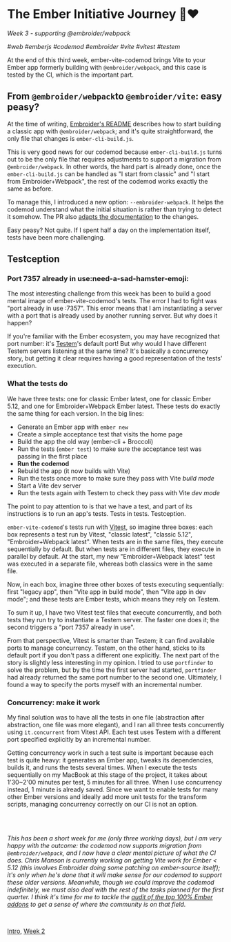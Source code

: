 # The Ember Initiative Journey 🐹❤️

_Week 3 - supporting @embroider/webpack_

_#web #emberjs #codemod #embroider #vite #vitest #testem_

At the end of this third week, ember-vite-codemod brings Vite to your Ember app formerly building with `@embroider/webpack`, and this case is tested by the CI, which is the important part.

## From `@embroider/webpack`to `@embroider/vite`: easy peasy?

At the time of writing, [Embroider's README](https://github.com/embroider-build/embroider?tab=readme-ov-file#how-to-try-it) describes how to start building a classic app with `@embroider/webpack`; and it's quite straightforward, the only file that changes is `ember-cli-build.js`.

This is very good news for our codemod because `ember-cli-build.js` turns out to be the only file that requires adjustments to support a migration from `@embroider/webpack`. In other words, the hard part is already done, once the `ember-cli-build.js` can be handled as "I start from classic" and "I start from Embroider+Webpack", the rest of the codemod works exactly the same as before.

To manage this, I introduced a new option: `--embroider-webpack`. It helps the codemod understand what the initial situation is rather than trying to detect it somehow. The PR also [adapts the documentation](https://github.com/mainmatter/ember-vite-codemod?tab=readme-ov-file#from-embroiderwebpack) to the changes.

Easy peasy? Not quite. If I spent half a day on the implementation itself, tests have been more challenging.

## Testception

### Port 7357 already in use:need-a-sad-hamster-emoji:

The most interesting challenge from this week has been to build a good mental image of ember-vite-codemod's tests. The error I had to fight was "port already in use :7357". This error means that I am instantiating a server with a port that is already used by another running server. But why does it happen?

If you're familiar with the Ember ecosystem, you may have recognized that port number: it's [Testem](https://github.com/testem/testem)'s default port! But why would I have different Testem servers listening at the same time? It's basically a concurrency story, but getting it clear requires having a good representation of the tests' execution.

### What the tests do

We have three tests: one for classic Ember latest, one for classic Ember 5.12, and one for Embroider+Webpack Ember latest. These tests do exactly the same thing for each version. In the big lines:

- Generate an Ember app with `ember new`
- Create a simple acceptance test that visits the home page
- Build the app the old way (ember-cli + Broccoli)
- Run the tests (`ember test`) to make sure the acceptance test was passing in the first place
- **Run the codemod**
- Rebuild the app (it now builds with Vite)
- Run the tests once more to make sure they pass with Vite _build mode_
- Start a Vite dev server
- Run the tests again with Testem to check they pass with Vite _dev mode_

The point to pay attention to is that we have a test, and part of its instructions is to run an app's tests. Tests in tests. Testception.

`ember-vite-codemod`'s tests run with [Vitest](https://vitest.dev/guide/), so imagine three boxes: each box represents a test run by Vitest, "classic latest", "classic 5.12", "Embroider+Webpack latest". When tests are in the same files, they execute sequentially by default. But when tests are in different files, they execute in parallel by default. At the start, my new "Embroider+Webpack latest" test was executed in a separate file, whereas both classics were in the same file.

Now, in each box, imagine three other boxes of tests executing sequentially: first "legacy app", then "Vite app in build mode", then "Vite app in dev mode"; and these tests are Ember tests, which means they rely on Testem.

To sum it up, I have two Vitest test files that execute concurrently, and both tests they run try to instantiate a Testem server. The faster one does it; the second triggers a "port 7357 already in use".

From that perspective, Vitest is smarter than Testem; it can find available ports to manage concurrency. Testem, on the other hand, sticks to its default port if you don't pass a different one explicitly. The next part of the story is slightly less interesting in my opinion. I tried to use `portfinder` to solve the problem, but by the time the first server had started, `portfinder` had already returned the same port number to the second one. Ultimately, I found a way to specify the ports myself with an incremental number.

### Concurrency: make it work

My final solution was to have all the tests in one file (abstraction after abstraction, one file was more elegant), and I ran all three tests concurrently using `it.concurrent` from Vitest API. Each test uses Testem with a different port specified explicitly by an incremental number.

Getting concurrency work in such a test suite is important because each test is quite heavy: it generates an Ember app, tweaks its dependencies, builds it, and runs the tests several times. When I execute the tests sequentially on my MacBook at this stage of the project, it takes about 1'30~2'00 minutes per test, 5 minutes for all three. When I use concurrency instead, 1 minute is already saved. Since we want to enable tests for many other Ember versions and ideally add more unit tests for the transform scripts, managing concurrency correctly on our CI is not an option.

<br />
<br />

_This has been a short week for me (only three working days), but I am very happy with the outcome: the codemod now supports migration from `@embroider/webpack`, and I now have a clear mental picture of what the CI does. Chris Manson is currently working on getting Vite work for Ember < 5.12 (this involves Embroider doing some patching on ember-source itself); it's only when he's done that it will make sense for our codemod to support these older versions. Meanwhile, though we could improve the codemod indefinitely, we must also deal with the rest of the tasks planned for the first quarter. I think it's time for me to tackle the [audit of the top 100% Ember addons](https://github.com/orgs/mainmatter/projects/14/views/3?pane=issue&itemId=95485013&issue=embroider-build|embroider|2288) to get a sense of where the community is on that field._

<br />

[Intro](https://github.com/BlueCutOfficial/BlueCutOfficial/blob/main/articles/ember-initiative-journey/intro.md), 
[Week 2](https://github.com/BlueCutOfficial/BlueCutOfficial/blob/main/articles/ember-initiative-journey/week-2.md)
